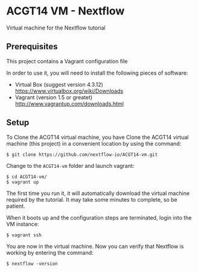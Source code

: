ACGT14 VM - Nextflow 
======================

Virtual machine for the Nextflow tutorial

Prerequisites 
---------------

This project contains a Vagrant configuration file 

In order to use it, you will need to install the following pieces of software: 

* Virtual Box (suggest version 4.3.12) https://www.virtualbox.org/wiki/Downloads
* Vagrant (version 1.5 or greatet) http://www.vagrantup.com/downloads.html


Setup 
--------

To Clone the ACGT14 virtual machine, you have
Clone the ACGT14 virtual machine (this project) in a convenient location by using the command:

    $ git clone https://github.com/nextflow-io/ACGT14-vm.git


Change to the `ACGT14-vm` folder and launch vagrant:
    
    $ cd ACGT14-vm/
    $ vagrant up  
    

The first time you run it, it will automatically download the virtual machine required by the tutorial. 
It may take some minutes to complete, so be patient. 

When it boots up and the configuration steps are terminated, login into the VM instance:

    $ vagrant ssh 
    
You are now in the virtual machine. Now you can verify that Nextflow is working by entering the command: 

    $ nextflow -version 


